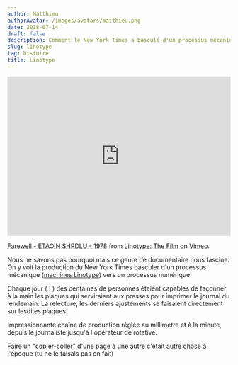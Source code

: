 ```yaml
---
author: Matthieu
authorAvatar: /images/avatars/matthieu.png
date: 2018-07-14
draft: false
description: Comment le New York Times a basculé d'un processus mécanique vers un processus numérique
slug: linotype
tag: histoire
title: Linotype
---
```


<iframe src="https://player.vimeo.com/video/127605643?byline=0&portrait=0" width="100%" height="360" frameborder="0" webkitallowfullscreen mozallowfullscreen allowfullscreen></iframe>
<p><a href="https://vimeo.com/127605643">Farewell - ETAOIN SHRDLU - 1978</a> from <a href="https://vimeo.com/user4747369">Linotype: The Film</a> on <a href="https://vimeo.com">Vimeo</a>.</p>

Nous ne savons pas pourquoi mais ce genre de documentaire nous fascine. On y voit la production du New York Times basculer d'un processus mécanique ([machines Linotype](https://fr.wikipedia.org/wiki/Linotype)) vers un processus numérique.

Chaque jour ( ! ) des centaines de personnes étaient capables de façonner à la main les plaques qui serviraient aux presses pour imprimer le journal du lendemain. La relecture, les derniers ajustements se faisaient directement sur lesdites plaques.

Impressionnante chaîne de production réglée au millimètre et à la minute, depuis le journaliste jusqu'à l'opérateur de rotative.

Faire un "copier-coller" d'une page à une autre c'était autre chose à l'époque (tu ne le faisais pas en fait)
